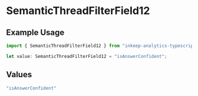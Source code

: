 # SemanticThreadFilterField12

## Example Usage

```typescript
import { SemanticThreadFilterField12 } from "inkeep-analytics-typescript/models/components";

let value: SemanticThreadFilterField12 = "isAnswerConfident";
```

## Values

```typescript
"isAnswerConfident"
```